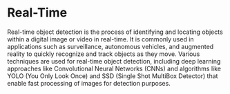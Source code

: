 # Real-Time
Real-time object detection is the process of identifying and locating objects within a digital image or video in real-time. It is commonly used in applications such as surveillance, autonomous vehicles, and augmented reality to quickly recognize and track objects as they move.
Various techniques are used for real-time object detection, including deep learning approaches like Convolutional Neural Networks (CNNs) and algorithms like YOLO (You Only Look Once) and SSD (Single Shot MultiBox Detector) that enable fast processing of images for detection purposes.
